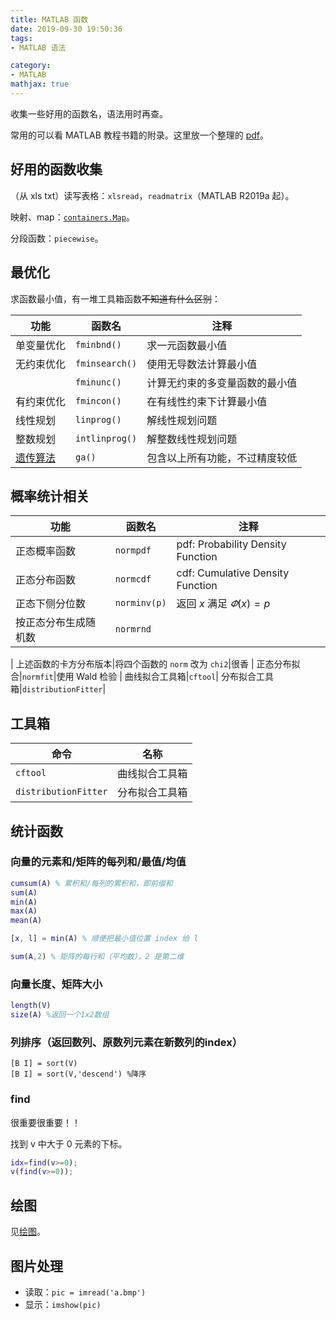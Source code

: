```yaml
---
title: MATLAB 函数
date: 2019-09-30 19:50:36
tags:
- MATLAB 语法

category:
- MATLAB
mathjax: true
---
```


收集一些好用的函数名，语法用时再查。

常用的可以看 MATLAB 教程书籍的附录。这里放一个整理的 [pdf](MATLAB函数速查手册.pdf)。

## 好用的函数收集
 
（从 xls  txt）读写表格：`xlsread`，`readmatrix`（MATLAB R2019a 起）。

映射、map：[`containers.Map`](https://ww2.mathworks.cn/help/matlab/matlab_prog/creating-a-map-object.html)。

分段函数：`piecewise`。

## 最优化

求函数最小值，有一堆工具箱函数~~不知道有什么区别~~：

|功能|函数名|注释|
|-|-|-|
|单变量优化|`fminbnd()`|求一元函数最小值|
|无约束优化|`fminsearch()`|使用无导数法计算最小值|使用 Lagarias 等的单纯形搜索法
||`fminunc()`|计算无约束的多变量函数的最小值|使用牛顿法和（梯度法？）
|有约束优化|`fmincon()`|在有线性约束下计算最小值|
|线性规划|`linprog()`|解线性规划问题|双单纯形法或 `interior-point algorithm`
|整数规划|`intlinprog()`|解整数线性规划问题|
|[遗传算法](../genetic-algorithm#在-MATLAB-中调用遗传算法)|`ga()`|包含以上所有功能，不过精度较低

## 概率统计相关

功能|函数名|注释
-|-|-
正态概率函数|`normpdf`|pdf: Probability Density Function
正态分布函数|`normcdf`|cdf: Cumulative Density Function
正态下侧分位数|`norminv(p)`|返回 $x$ 满足 $\varPhi(x)=p$
按正态分布生成随机数|`normrnd`
|
上述函数的卡方分布版本|将四个函数的 `norm` 改为 `chi2`|很香
|
正态分布拟合|`normfit`|使用 Wald 检验
|
曲线拟合工具箱|`cftool`|
分布拟合工具箱|`distributionFitter`|

## 工具箱

命令|名称
-|-
`cftool`|曲线拟合工具箱
`distributionFitter`|分布拟合工具箱|相关知识还可见[MATLAB参数估计与假设检验-参数估计](https://blog.csdn.net/MATLAB_matlab/article/details/55802815)

## 统计函数

### 向量的元素和/矩阵的每列和/最值/均值

```MATLAB
cumsum(A) % 累积和/每列的累积和，即前缀和
sum(A)
min(A)
max(A)
mean(A)

[x, l] = min(A) % 顺便把最小值位置 index 给 l

sum(A,2) % 矩阵的每行和（平均数），2 是第二维
```

### 向量长度、矩阵大小

```MATLAB
length(V)
size(A) %返回一个1x2数组
```

### 列排序（返回数列、原数列元素在新数列的index）

```
[B I] = sort(V)
[B I] = sort(V,'descend') %降序
```

### find

很重要很重要！！

找到 v 中大于 0 元素的下标。

```matlab
idx=find(v>=0);
v(find(v>=0));
```

## 绘图

见[绘图](../MATLAB-plot)。

## 图片处理

* 读取：`pic = imread('a.bmp')`
* 显示：`imshow(pic)`